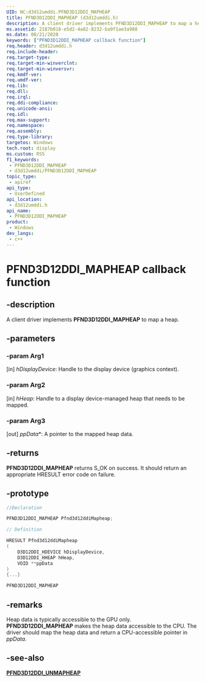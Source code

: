 ```yaml
---
UID: NC:d3d12umddi.PFND3D12DDI_MAPHEAP
title: PFND3D12DDI_MAPHEAP (d3d12umddi.h)
description: A client driver implements PFND3D12DDI_MAPHEAP to map a heap.
ms.assetid: 2187b018-e5d2-4a82-8232-ba9f1ae3a988
ms.date: 08/21/2020
keywords: ["PFND3D12DDI_MAPHEAP callback function"]
req.header: d3d12umddi.h
req.include-header: 
req.target-type: 
req.target-min-winverclnt: 
req.target-min-winversvr: 
req.kmdf-ver: 
req.umdf-ver: 
req.lib: 
req.dll: 
req.irql: 
req.ddi-compliance: 
req.unicode-ansi: 
req.idl: 
req.max-support: 
req.namespace: 
req.assembly: 
req.type-library: 
targetos: Windows
tech.root: display
ms.custom: RS5
f1_keywords:
 - PFND3D12DDI_MAPHEAP
 - d3d12umddi/PFND3D12DDI_MAPHEAP
topic_type:
 - apiref
api_type:
 - UserDefined
api_location:
 - d3d12umddi.h
api_name:
 - PFND3D12DDI_MAPHEAP
product:
 - Windows
dev_langs:
 - c++
---
```


# PFND3D12DDI_MAPHEAP callback function


## -description

A client driver implements **PFND3D12DDI_MAPHEAP** to map a heap.

## -parameters

### -param Arg1

[in] *hDisplayDevice*: Handle to the display device (graphics context).

### -param Arg2

[in] *hHeap*: Handle to a display device-managed heap that needs to be mapped.

### -param Arg3

[out] *ppData**: A pointer to the mapped heap data.

## -returns

**PFND3D12DDI_MAPHEAP** returns S_OK on success. It should return an appropriate HRESULT error code on failure.

## -prototype

```cpp
//Declaration

PFND3D12DDI_MAPHEAP Pfnd3d12ddiMapheap;

// Definition

HRESULT Pfnd3d12ddiMapheap
(
    D3D12DDI_HDEVICE hDisplayDevice,
    D3D12DDI_HHEAP hHeap,
    VOID **ppData
)
{...}

PFND3D12DDI_MAPHEAP

```

## -remarks

Heap data is typically accessible to the GPU only. **PFND3D12DDI_MAPHEAP** makes the heap data accessible to the CPU. The driver should map the heap data and return a CPU-accessible pointer in *ppData*.

## -see-also

[**PFND3D12DDI_UNMAPHEAP**](nc-d3d12umddi-pfnd3d12ddi_unmapheap.md)

